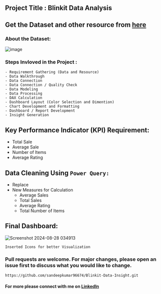 ## Project Title : Blinkit Data Analysis

## Get the Dataset and other resource from [here](https://drive.google.com/drive/folders/15NmWTYE_LBH7FLxh49RINvOzj_iCFGZC?usp=sharing) 

### About the Dataset:
![image](https://github.com/user-attachments/assets/f9b69592-0338-4d57-8d6b-1f3a73128ae1)


### Steps Invloved in the Project :
```
- Requirement Gathering (Data and Resource)
- Data Walkthrough
- Data Connection
- Data Connection / Quality Check
- Data Modeling
- Data Processing
- DAX Calculation
- Dashboard Layout (Color Selection and Dimention)
- Chart Development and Formatting
- Dashboard / Report Development
- Insight Generation
```
## Key Performance Indicator (KPI) Requirement:
* Total Sale
* Average Sale
* Number of Items
* Average Rating

## Data Cleaning Using `Power Query:`

- Replace
- New Measures for Calculation
  - Average Sales
  - Total Sales
  - Average Rating
  - Total Number of Items
 
## Final Dashboard:
![Screenshot 2024-08-28 034913](https://github.com/user-attachments/assets/51daf74d-b712-4ef1-ae4e-1ac1d3705429)


`Inserted Icons for better Visualization`

  

### Pull requests are welcome. For major changes, please open an issue first to discuss what you would like to change.
```
https://github.com/sandeepkumar96674/Blinkit-Data-Insight.git
```
#### For more please connect with me on [LinkedIn](https://www.linkedin.com/in/the-sandeep-kumar)

